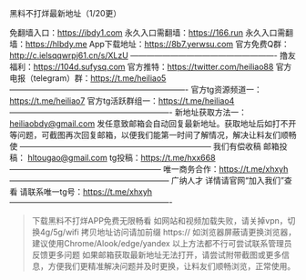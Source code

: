 黑料不打烊最新地址（1/20更）

免翻墙入口：https://ibdy1.com
永久入口需翻墙：https://166.run
永久入口需翻墙：https://hlbdy.me
App下载地址：https://8b7.yerwsu.com
官方免费Q群：http://c.ielsqqwrpj61.cn/s/XLzU
——————————————————-
撸友福利：https://104d.sufysq.com
官方推特：https://twitter.com/heiliao88
官方电报（telegram）群：https://t.me/heiliao5
——————————————————————-
官方tg资源频道一：https://t.me/heiliao7
官方tg活跃群组一：https://t.me/heiliao4
————————————————————-
新地址获取方法一：
heiliaobdy@gmail.com
发任意致邮箱会自动回复最新地址。获取地址后如打不开等问题，可截图再次回复邮箱，以便我们能第一时间了解情况，解决让料友们顺畅使
————————————————————————
我们有偿收稿
邮箱投稿： hltougao@gmail.com
tg投稿：https://t.me/hxx668
———————————————————
唯一商务合作：https://t.me/xhxyh
————————————————————
广纳人才
详情请官网“加入我们”查看
请联系唯一tg号：https://t.me/xhxyh
————————————————————-
>下载黑料不打烊APP免费无限畅看
>如网站和视频加载失败，请关掉vpn，切换4g/5g/wifi
>拷贝地址访问请加前缀 https://
>如浏览器屏蔽请更换浏览器，建议使用Chrome/Alook/edge/yandex
>以上方法都不行可尝试联系管理员反馈更多问题
>如果邮箱获取最新地址无法打开，请尝试附带截图或更多信息，方便我们更精准解决问题并及时更换，让料友们顺畅浏览，正常使用。
